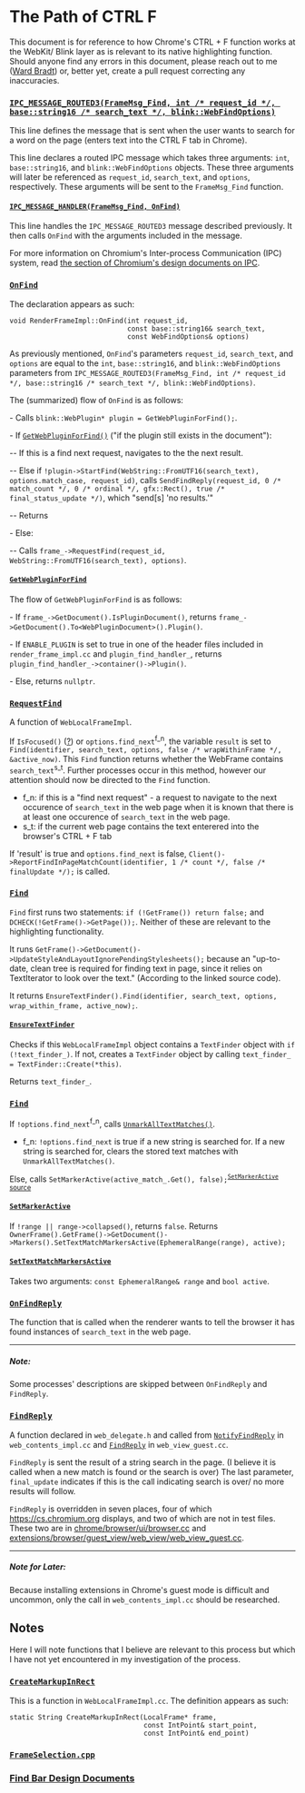 # The Path of CTRL F
This document is for reference to how Chrome's CTRL + F function works at the WebKit/ Blink layer as is relevant to its native highlighting function. Should anyone find any errors in this document, please reach out to me ([Ward Bradt](github.com/wardbradt)) or, better yet, create a pull request correcting any inaccuracies.

### [`IPC_MESSAGE_ROUTED3(FrameMsg_Find, int /* request_id */, base::string16 /* search_text */, blink::WebFindOptions)`](https://cs.chromium.org/chromium/src/content/common/frame_messages.h?l=1066)
This line defines the message that is sent when the user wants to search for a word on the page (enters text into the CTRL F tab in Chrome).

This line declares a routed IPC message which takes three arguments: `int`, `base::string16`, and `blink::WebFindOptions` objects. These three arguments will later be referenced as `request_id`, `search_text`, and `options`, respectively. These arguments will be sent to the `FrameMsg_Find` function.

#### [`IPC_MESSAGE_HANDLER(FrameMsg_Find, OnFind)`](https://cs.chromium.org/chromium/src/content/renderer/render_frame_impl.cc?l=1776)
This line handles the `IPC_MESSAGE_ROUTED3` message described previously. It then calls `OnFind` with the arguments included in the message.

For more information on Chromium's Inter-process Communication (IPC) system, read [the section of Chromium's design documents on IPC](https://www.chromium.org/developers/design-documents/inter-process-communication).

### [`OnFind`](https://cs.chromium.org/chromium/src/content/renderer/render_frame_impl.cc?l=6122)
The declaration appears as such:
```
void RenderFrameImpl::OnFind(int request_id,
                             const base::string16& search_text,
                             const WebFindOptions& options)
```
As previously mentioned, `OnFind`'s parameters `request_id`, `search_text`, and `options` are equal to the `int`, `base::string16`, and `blink::WebFindOptions` parameters from `IPC_MESSAGE_ROUTED3(FrameMsg_Find, int /* request_id */, base::string16 /* search_text */, blink::WebFindOptions)`.

The (summarized) flow of `OnFind` is as follows:

\- Calls ```blink::WebPlugin* plugin = GetWebPluginForFind();```.

\- If [`GetWebPluginForFind()`](https://cs.chromium.org/chromium/src/content/renderer/render_frame_impl.cc?l=6127) ("if the plugin still exists in the document"): 
  
-- If this is a find next request, navigates to the the next result.

-- Else if `!plugin->StartFind(WebString::FromUTF16(search_text), options.match_case, request_id)`, calls `SendFindReply(request_id, 0 /* match_count */, 0 /* ordinal */, gfx::Rect(), true /* final_status_update */)`, which "send\[s\] 'no results.'"

-- Returns

\- Else:

-- Calls `frame_->RequestFind(request_id, WebString::FromUTF16(search_text), options)`.


#### [`GetWebPluginForFind`](https://cs.chromium.org/chromium/src/content/renderer/render_frame_impl.cc?l=7080)

The flow of `GetWebPluginForFind` is as follows:

\- If `frame_->GetDocument().IsPluginDocument()`, returns `frame_->GetDocument().To<WebPluginDocument>().Plugin()`.

\- If `ENABLE_PLUGIN` is set to true in one of the header files included in `render_frame_impl.cc` and `plugin_find_handler_`, returns `plugin_find_handler_->container()->Plugin()`.

\- Else, returns `nullptr`.

### [`RequestFind`](https://cs.chromium.org/chromium/src/third_party/WebKit/Source/core/frame/WebLocalFrameImpl.cpp?l=2239)
A function of `WebLocalFrameImpl`.

If `IsFocused()` ([?](https://cs.chromium.org/chromium/src/third_party/WebKit/Source/core/frame/WebLocalFrameImpl.cpp?l=575&gsn=IsFocused)) or `options.find_next`<sup>f_n</sup>, the variable `result` is set to `Find(identifier, search_text, options, false /* wrapWithinFrame */, &active_now)`. This `Find` function returns whether the WebFrame contains `search_text`<sup>s_t</sup>. Further processes occur in this method, however our attention should now be directed to the `Find` function.
* f_n: if this is a "find next request" - a request to navigate to the next occurence of `search_text` in the web page when it is known that there is at least one occurence of `search_text` in the web page.
* s_t: if the current web page contains the text enterered into the browser's CTRL + F tab

If 'result' is true and `options.find_next` is false, `Client()->ReportFindInPageMatchCount(identifier, 1 /* count */, false /* finalUpdate */);` is called.

### [`Find`](https://cs.chromium.org/chromium/src/third_party/WebKit/Source/core/frame/WebLocalFrameImpl.cpp?l=2298)
`Find` first runs two statements: `if (!GetFrame()) return false;` and `DCHECK(!GetFrame()->GetPage());`. Neither of these are relevant to the highlighting functionality.

It runs `GetFrame()->GetDocument()->UpdateStyleAndLayoutIgnorePendingStylesheets();` because an "up-to-date, clean tree is required for finding text in page, since it relies on TextIterator to look over the text." (According to the linked source code).

It returns `EnsureTextFinder().Find(identifier, search_text, options, wrap_within_frame, active_now);`.

#### [`EnsureTextFinder`](https://cs.chromium.org/chromium/src/third_party/WebKit/Source/core/frame/WebLocalFrameImpl.cpp?l=2413&gsn=EnsureTextFinder)
Checks if this `WebLocalFrameImpl` object contains a `TextFinder` object with `if (!text_finder_)`. If not, creates a `TextFinder` object by calling `text_finder_ = TextFinder::Create(*this)`.

Returns `text_finder_`.

### [`Find`](https://cs.chromium.org/chromium/src/third_party/WebKit/Source/core/editing/finder/TextFinder.cpp?l=114)
If `!options.find_next`<sup>f_n</sup>, calls [`UnmarkAllTextMatches()`](https://cs.chromium.org/chromium/src/third_party/WebKit/Source/core/editing/finder/TextFinder.cpp?l=803&gsn=UnmarkAllTextMatches).
* f_n: `!options.find_next` is true if a new string is searched for. If a new string is searched for, clears the stored text matches with `UnmarkAllTextMatches()`.

Else, calls `SetMarkerActive(active_match_.Get(), false);`<sup>[`SetMarkerActive` source](https://cs.chromium.org/chromium/src/third_party/WebKit/Source/core/editing/finder/TextFinder.cpp?l=793&gsn=SetMarkerActive)</sup>
#### [`SetMarkerActive`](https://cs.chromium.org/chromium/src/third_party/WebKit/Source/core/editing/finder/TextFinder.cpp?l=793&gsn=SetMarkerActive)
If `!range || range->collapsed()`, returns `false`.
Returns `OwnerFrame().GetFrame()->GetDocument()->Markers().SetTextMatchMarkersActive(EphemeralRange(range), active);`
#### [`SetTextMatchMarkersActive`](https://cs.chromium.org/chromium/src/third_party/WebKit/Source/core/editing/markers/DocumentMarkerController.cpp?gsn=SetMarkerActive&l=751)
Takes two arguments: `const EphemeralRange& range` and `bool active`.

### [`OnFindReply`](https://cs.chromium.org/chromium/src/content/browser/find_request_manager.cc?type=cs&q=OnFindReply&l=287)
The function that is called when the renderer wants to tell the browser it has found instances of `search_text` in the web page.

----
##### Note:
Some processes' descriptions are skipped between `OnFindReply` and `FindReply`.

### [`FindReply`](https://cs.chromium.org/chromium/src/content/public/browser/web_contents_delegate.h?l=405)
A function declared in `web_delegate.h` and called from [`NotifyFindReply`](https://cs.chromium.org/chromium/src/content/browser/web_contents/web_contents_impl.cc?l=5829) in `web_contents_impl.cc` and [`FindReply`](https://cs.chromium.org/chromium/src/extensions/browser/guest_view/web_view/web_view_guest.cc?l=564) in `web_view_guest.cc`.

`FindReply` is sent the result of a string search in the page. (I believe it is called when a new match is found or the search is over) The last parameter, `final_update` indicates if this is the call indicating search is over/ no more results will follow.

`FindReply` is overridden in seven places, four of which https://cs.chromium.org displays, and two of which are not in test files. These two are in [chrome/browser/ui/browser.cc](https://cs.chromium.org/chromium/src/chrome/browser/ui/browser.cc?l=1808) and [extensions/browser/guest_view/web_view/web_view_guest.cc](https://cs.chromium.org/chromium/src/extensions/browser/guest_view/web_view/web_view_guest.cc?l=564).

----
##### Note for Later: 
Because installing extensions in Chrome's guest mode is difficult and uncommon, only the call in `web_contents_impl.cc` should be researched. 

## Notes
Here I will note functions that I believe are relevant to this process but which I have not yet encountered in my investigation of the process.

### [`CreateMarkupInRect`](https://cs.chromium.org/chromium/src/third_party/WebKit/Source/core/frame/WebLocalFrameImpl.cpp?sq=package:chromium&l=2553)
This is a function in `WebLocalFrameImpl.cc`. The definition appears as such:
```
static String CreateMarkupInRect(LocalFrame* frame,
                                 const IntPoint& start_point,
                                 const IntPoint& end_point)
```

### [`FrameSelection.cpp`](https://cs.chromium.org/chromium/src/third_party/WebKit/Source/core/editing/FrameSelection.cpp)
### [Find Bar Design Documents](https://www.chromium.org/developers/design-documents/find-bar)
